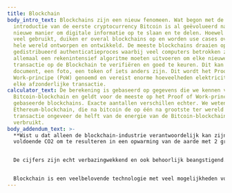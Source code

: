 ```yaml
---
title: Blockchain
body_intro_text: Blockchains zijn een nieuw fenomeen. Wat begon met de
  introductie van de eerste cryptocurrency Bitcoin is al geëvolueerd naar een
  nieuwe manier om digitale informatie op te slaan en te delen. Hoewel nog niet
  veel gebruikt, duiken er overal blockchains op en worden use cases over de
  hele wereld ontworpen en ontwikkeld. De meeste blockchains draaien op een
  gedistribueerd authenticatieproces waarbij veel computers betrokken zijn die
  allemaal een rekenintensief algoritme moeten uitvoeren om elke nieuwe
  transactie op de Blockchain te verifiëren en goed te keuren. Dit kan een
  document, een foto, een token of iets anders zijn. Dit wordt het Proof of
  Work-principe (PoW) genoemd en vereist enorme hoeveelheden elektriciteit voor
  elke afzonderlijke transactie.
calculator_text: De berekening is gebaseerd op gegevens die we kennen van de
  Bitcoin-blockchain en geldt voor de meeste op het Proof of Work-principe
  gebaseerde blockchains. Exacte aantallen verschillen echter. We weten dat de
  Ethereum-blockchain, die na bitcoin de op één na grootste ter wereld is, per
  transactie ongeveer de helft van de energie van de Bitcoin-blockchain
  verbruikt.
body_addendum_text: >-
  **Wist u dat alleen de blockchain-industrie verantwoordelijk kan zijn voor
  voldoende CO2 om te resulteren in een opwarming van de aarde met 2 graden?**


  De cijfers zijn echt verbazingwekkend en ook behoorlijk beangstigend. Als blockchain gebaseerd blijft op het Proof-of-Work-principe, kan dit leiden tot voldoende CO2-uitstoot om in z'n eentje verantwoordelijk te zijn voor stijgende temperaturen. Nu al verbruikt een enkele Non-Fungible Token (NFT) release meer elektriciteit in 10 seconden dan een huis in een jaar. En de twee grootste blockchains op het net, Bitcoin en Ethereum, verbruiken samen meer energie per jaar dan Spanje of Mexico.


  Blockchain is een veelbelovende technologie met veel mogelijkheden voor directe peer-to-peer transacties, maar zolang we geen manieren hebben gevonden om de elektriciteitsbehoefte te verminderen, is de beste en enige ecologisch verantwoorde strategie wachten met instappen.
---
```

